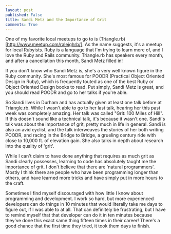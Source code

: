```yaml
---
layout: post
published: False
title: Sandi Metz and the Importance of Grit
comments: True
---
```


One of my favorite local meetups to go to is (Triangle.rb)[http://www.meetup.com/raleighrb/].
As the name suggests, it's a meetup for local Rubyists. Ruby is a language that I'm trying to
learn more of, and I love the Ruby and Rails community. Triangle.rb has speakers every month,
and after a cancellation this month, Sandi Metz filled in!

If you don't know who Sandi Metz is, she's a very well known figure in the Ruby community.
She's most famous for POODR (Practical Object Oriented Design in Ruby), which is frequently
touted as one of the best Ruby or Object Oriented Design books to read. Put simply, Sandi Metz is great,
and you should read POODR and go to her talks if you're able.

So Sandi lives in Durham and has actually given at least one talk before at Triangle.rb. While I wasn't
able to go to her last talk, hearing her this past week was completely amazing. Her talk was called
"Grit: 100 Miles of Hill". If this doesn't sound like a technical talk, it's because it wasn't one.
Sandi's talk was about the importance of grit, pretty much in life in general. Sandi is also an avid cyclist,
and the talk interweaves the stories of her both writing POODR, and racing in the Bridge to Bridge, a
grueling century ride with close to 10,000 ft. of elevation gain. She also talks in depth about
research into the quality of 'grit'.

While I can't claim to have done anything that requires as much grit as Sandi clearly possesses, learning to
code has absolutely taught me the importance of grit. I don't believe that there are 'natural programmers'.
Mostly I think there are people who have been programming longer than others, and have learned more tricks and
have simply put in more hours to the craft.

Sometimes I find myself discouraged with how little I know about programming and development. I work so hard,
but more experienced developers can do things in 10 minutes that would literally take me days to
figure out, if I was able to at all. That can definitely be frustrating, but I have to remind myself that that
developer can do it in ten minutes because they've done this exact same thing fifteen times in their career!
There's a good chance that the first time they tried, it took them days to finish.
